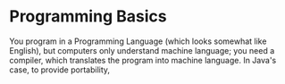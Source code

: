 Programming Basics
===





You program in a Programming Language (which looks somewhat like English), but computers only understand machine language; you need a compiler, which translates the program into machine language. In Java's case, to provide portability, 

